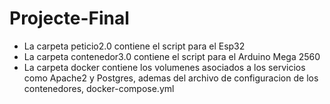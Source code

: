 # Projecte-Final

- La carpeta peticio2.0 contiene el script para el Esp32
- La carpeta contenedor3.0 contiene el script para el Arduino Mega 2560
- La carpeta docker contiene los volumenes asociados a los servicios como Apache2 y Postgres, ademas del archivo de configuracion de los contenedores, docker-compose.yml

